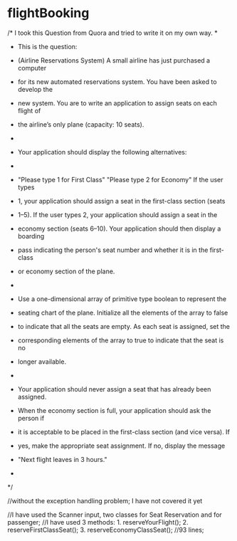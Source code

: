 # flightBooking

/* I took this Question from Quora and tried to write it on my own way. 
 * 
 * This is the question: 
 
 * (Airline Reservations System) A small airline has just purchased a computer
 * for its new automated reservations system. You have been asked to develop the
 * new system. You are to write an application to assign seats on each flight of
 * the airline’s only plane (capacity: 10 seats).
 * 
 * Your application should display the following alternatives:
 * 
 * "Please type 1 for First Class" "Please type 2 for Economy" If the user types
 * 1, your application should assign a seat in the first-class section (seats
 * 1–5). If the user types 2, your application should assign a seat in the
 * economy section (seats 6–10). Your application should then display a boarding
 * pass indicating the person's seat number and whether it is in the first-class
 * or economy section of the plane.
 * 
 * Use a one-dimensional array of primitive type boolean to represent the
 * seating chart of the plane. Initialize all the elements of the array to false
 * to indicate that all the seats are empty. As each seat is assigned, set the
 * corresponding elements of the array to true to indicate that the seat is no
 * longer available.
 * 
 * Your application should never assign a seat that has already been assigned.
 * When the economy section is full, your application should ask the person if
 * it is acceptable to be placed in the first-class section (and vice versa). If
 * yes, make the appropriate seat assignment. If no, display the message
 * "Next flight leaves in 3 hours."
 * 
 */

//without the exception handling problem; I have not covered it yet

//I have used the Scanner input, two classes for Seat Reservation and for passenger;
//I have used 3 methods: 1. reserveYourFlight(); 2. reserveFirstClassSeat(); 3. reserveEconomyClassSeat();
//93 lines; 
